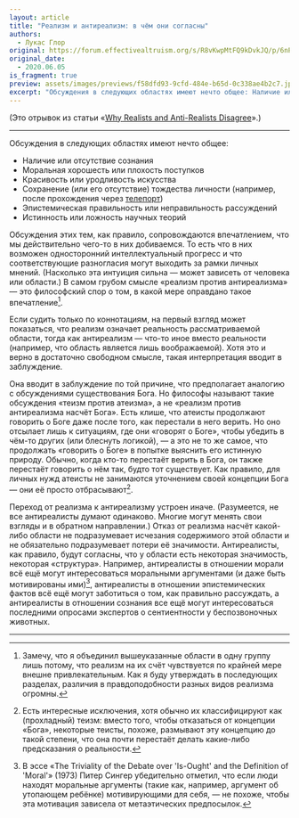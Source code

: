 ```yaml
---
layout: article
title: "Реализм и антиреализм: в чём они согласны"
authors:
  - Лукас Глор
original: https://forum.effectivealtruism.org/s/R8vKwpMtFQ9kDvkJQ/p/6nPnqXCaYsmXCtjTk#Points_of_agreement
original_date:
  - 2020.06.05
is_fragment: true
preview: assets/images/previews/f58dfd93-9cfd-484e-b65d-0c338ae4b2c7.jpg
excerpt: "Обсуждения в следующих областях имеют нечто общее: Наличие или отсутствие сознания; Моральная хорошесть или плохость поступков; Красивость или уродливость искусства; Сохранение (или его отсутствие) тождества личности (например, после прохождения через телепорт); Эпистемическая правильность или неправильность рассуждений; Истинность или ложность научных теорий"
---
```

(Это отрывок из статьи «[Why Realists and Anti-Realists Disagree](https://forum.effectivealtruism.org/s/R8vKwpMtFQ9kDvkJQ/p/6nPnqXCaYsmXCtjTk)».)

---

Обсуждения в следующих областях имеют нечто общее:

- Наличие или отсутствие сознания
- Моральная хорошесть или плохость поступков
- Красивость или уродливость искусства
- Сохранение (или его отсутствие) тождества личности (например, после прохождения через [телепорт](https://ru.wikipedia.org/wiki/%D0%9F%D0%B0%D1%80%D0%B0%D0%B4%D0%BE%D0%BA%D1%81_%D1%82%D0%B5%D0%BB%D0%B5%D0%BF%D0%BE%D1%80%D1%82%D0%B0%D1%86%D0%B8%D0%B8))
- Эпистемическая правильность или неправильность рассуждений
- Истинность или ложность научных теорий

Обсуждения этих тем, как правило, сопровождаются впечатлением, что мы действительно чего-то в них добиваемся. То есть что в них возможен односторонний интеллектуальный прогресс и что соответствующие разногласия могут выходить за рамки личных мнений. (Насколько эта интуиция сильна — может зависеть от человека или области.) В самом грубом смысле «реализм против антиреализма» — это философский спор о том, в какой мере оправдано такое впечатление[^1].

Если судить только по коннотациям, на первый взгляд может показаться, что реализм означает реальность рассматриваемой области, тогда как антиреализм — что-то иное вместо реальности (например, что область является лишь воображаемой). Хотя это и верно в достаточно свободном смысле, такая интерпретация вводит в заблуждение.

Она вводит в заблуждение по той причине, что предполагает аналогию с обсуждениями существования Бога. Но философы называют такие обсуждения «теизм против атеизма», а не «реализм против антиреализма насчёт Бога». Есть клише, что атеисты продолжают говорить о Боге даже после того, как перестали в него верить. Но оно отсылает лишь к ситуациям, где они «говорят о Боге», чтобы убедить в чём-то других (или блеснуть логикой), — а это не то же самое, что продолжать «говорить о Боге» в попытке выяснить его истинную природу. Обычно, когда кто-то перестаёт верить в Бога, он также перестаёт говорить о нём так, будто тот существует. Как правило, для личных нужд атеисты не занимаются уточнением своей концепции Бога — они её просто отбрасывают[^2].

Переход от реализма к антиреализму устроен иначе. (Разумеется, не все антиреалисты думают одинаково. Многие могут менять свои взгляды и в обратном направлении.) Отказ от реализма насчёт какой-либо области не подразумевает исчезания содержимого этой области и не обязательно подразумевает потери её значимости. Антиреалисты, как правило, будут согласны, что у области есть некоторая значимость, некоторая «структура». Например, антиреалисты в отношении морали всё ещё могут интересоваться моральными аргументами (и даже быть мотивированы ими)[^3], антиреалисты в отношении эпистемических фактов всё ещё могут заботиться о том, как правильно рассуждать, а антиреалисты в отношении сознания все ещё могут интересоваться последними опросами экспертов о сентиентности у беспозвоночных животных.

---

[^1]: Замечу, что я объединил вышеуказанные области в одну группу лишь потому, что реализм на их счёт чувствуется по крайней мере внешне привлекательным. Как я буду утверждать в последующих разделах, различия в правдоподобности разных видов реализма огромны.

[^2]: Есть интересные исключения, хотя обычно их классифицируют как (прохладный) теизм: вместо того, чтобы отказаться от концепции «Бога», некоторые теисты, похоже, размывают эту концепцию до такой степени, что она почти перестаёт делать какие-либо предсказания о реальности.

[^3]: В эссе «The Triviality of the Debate over 'Is-Ought' and the Definition of 'Moral'» (1973) Питер Сингер убедительно отметил, что если люди находят моральные аргументы (такие как, например, аргумент об утопающем ребёнке) мотивирующими для себя, — не похоже, чтобы эта мотивация зависела от метаэтических предпосылок.
